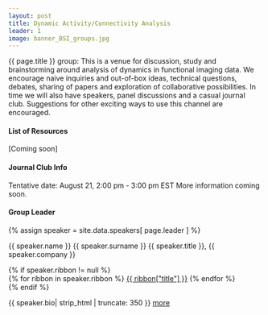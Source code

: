 ```yaml
---
layout: post
title: Dynamic Activity/Connectivity Analysis
leader: 1
image: banner_BSI_groups.jpg
---
```


{{ page.title }} group: This is a venue for discussion, study and brainstorming around analysis of dynamics in functional imaging data. We encourage naive inquiries and out-of-box ideas, technical questions, debates, sharing of papers and exploration of collaborative possibilities. In time we will also have speakers, panel discussions and a casual journal club. Suggestions for other exciting ways to use this channel are encouraged.

#### List of Resources
[Coming soon]

#### Journal Club Info 
Tentative date: August 21, 2:00 pm - 3:00 pm EST
More information coming soon.

#### Group Leader
<div class="text-left people-modal">
    <div class="modal-body">
        <div class="people-details">
            <div class="row">
                <div class="col-md-2 col-sm-2">
                    {% assign speaker = site.data.speakers[ page.leader ] %}
                    <div class="flow-img img-circle people-img" style="background-image: url({{ site.baseurl | append: '/img/people/' | append: speaker.thumbnailUrl }})"></div>
                </div>
                <div class="col-md-10 col-sm-10 details">
                    <p class="name">{{ speaker.name }} {{ speaker.surname }}
                        <span class="position">{{ speaker.title }}, {{ speaker.company }}</span>
                    </p>
                    {% if speaker.ribbon != null %}
                    <div class="modal-ribbon-wrapper">
                        {% for ribbon in speaker.ribbon %}
                            <a class="modal-ribbon" href="{{ ribbon["url"] }}" target="_blank">{{ ribbon["title"] }}</a>   
                        {% endfor %}
                    </div>
                    {% endif %}
                    <p class="about">{{ speaker.bio| strip_html | truncate: 350 }} <a href="/team">more</a></p>
                </div>
            </div>
        </div>
    </div>

</div>

